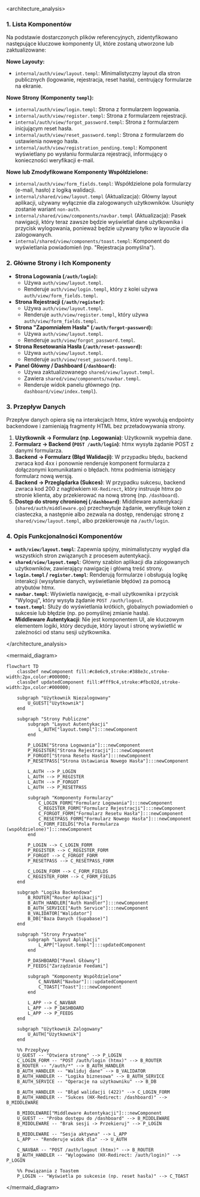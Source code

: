 <architecture_analysis>

### 1. Lista Komponentów

Na podstawie dostarczonych plików referencyjnych, zidentyfikowano następujące kluczowe komponenty UI, które zostaną utworzone lub zaktualizowane:

**Nowe Layouty:**

- `internal/auth/view/layout.templ`: Minimalistyczny layout dla stron publicznych (logowanie, rejestracja, reset hasła), centrujący formularze na ekranie.

**Nowe Strony (Komponenty `templ`):**

- `internal/auth/view/login.templ`: Strona z formularzem logowania.
- `internal/auth/view/register.templ`: Strona z formularzem rejestracji.
- `internal/auth/view/forgot_password.templ`: Strona z formularzem inicjującym reset hasła.
- `internal/auth/view/reset_password.templ`: Strona z formularzem do ustawienia nowego hasła.
- `internal/auth/view/registration_pending.templ`: Komponent wyświetlany po wysłaniu formularza rejestracji, informujący o konieczności weryfikacji e-mail.

**Nowe lub Zmodyfikowane Komponenty Współdzielone:**

- `internal/auth/view/form_fields.templ`: Współdzielone pola formularzy (e-mail, hasło) z logiką walidacji.
- `internal/shared/view/layout.templ` (Aktualizacja): Główny layout aplikacji, używany wyłącznie dla zalogowanych użytkowników. Usunięty zostanie wariant `non-auth`.
- `internal/shared/view/components/navbar.templ` (Aktualizacja): Pasek nawigacji, który teraz zawsze będzie wyświetlał dane użytkownika i przycisk wylogowania, ponieważ będzie używany tylko w layoucie dla zalogowanych.
- `internal/shared/view/components/toast.templ`: Komponent do wyświetlania powiadomień (np. "Rejestracja pomyślna").

### 2. Główne Strony i Ich Komponenty

- **Strona Logowania (`/auth/login`):**
  - Używa `auth/view/layout.templ`.
  - Renderuje `auth/view/login.templ`, który z kolei używa `auth/view/form_fields.templ`.
- **Strona Rejestracji (`/auth/register`):**
  - Używa `auth/view/layout.templ`.
  - Renderuje `auth/view/register.templ`, który używa `auth/view/form_fields.templ`.
- **Strona "Zapomniałem Hasła" (`/auth/forgot-password`):**
  - Używa `auth/view/layout.templ`.
  - Renderuje `auth/view/forgot_password.templ`.
- **Strona Resetowania Hasła (`/auth/reset-password`):**
  - Używa `auth/view/layout.templ`.
  - Renderuje `auth/view/reset_password.templ`.
- **Panel Główny / Dashboard (`/dashboard`):**
  - Używa zaktualizowanego `shared/view/layout.templ`.
  * Zawiera `shared/view/components/navbar.templ`.
  - Renderuje widok panelu głównego (np. `dashboard/view/index.templ`).

### 3. Przepływ Danych

Przepływ danych opiera się na interakcjach htmx, które wywołują endpointy backendowe i zamieniają fragmenty HTML bez przeładowywania strony.

1.  **Użytkownik -> Formularz (np. Logowania)**: Użytkownik wypełnia dane.
2.  **Formularz -> Backend (`POST /auth/login`)**: htmx wysyła żądanie POST z danymi formularza.
3.  **Backend -> Formularz (Błąd Walidacji)**: W przypadku błędu, backend zwraca kod 4xx i ponownie renderuje komponent formularza z dołączonymi komunikatami o błędach. htmx podmienia istniejący formularz nową wersją.
4.  **Backend -> Przeglądarka (Sukces)**: W przypadku sukcesu, backend zwraca kod 200 z nagłówkiem `HX-Redirect`, który instruuje htmx po stronie klienta, aby przekierować na nową stronę (np. `/dashboard`).
5.  **Dostęp do strony chronionej (`/dashboard`)**: Middleware autentykacji (`shared/auth/middleware.go`) przechwytuje żądanie, weryfikuje token z ciasteczka, a następnie albo zezwala na dostęp, renderując stronę z `shared/view/layout.templ`, albo przekierowuje na `/auth/login`.

### 4. Opis Funkcjonalności Komponentów

- **`auth/view/layout.templ`**: Zapewnia spójny, minimalistyczny wygląd dla wszystkich stron związanych z procesem autentykacji.
- **`shared/view/layout.templ`**: Główny szablon aplikacji dla zalogowanych użytkowników, zawierający nawigację i główną treść strony.
- **`login.templ` / `register.templ`**: Renderują formularze i obsługują logikę interakcji (wysyłanie danych, wyświetlanie błędów) za pomocą atrybutów htmx.
- **`navbar.templ`**: Wyświetla nawigację, e-mail użytkownika i przycisk "Wyloguj", który wysyła żądanie `POST /auth/logout`.
- **`toast.templ`**: Służy do wyświetlania krótkich, globalnych powiadomień o sukcesie lub błędzie (np. po pomyślnej zmianie hasła).
- **Middleware Autentykacji**: Nie jest komponentem UI, ale kluczowym elementem logiki, który decyduje, który layout i stronę wyświetlić w zależności od stanu sesji użytkownika.

</architecture_analysis>

<mermaid_diagram>

```mermaid
flowchart TD
    classDef newComponent fill:#c8e6c9,stroke:#388e3c,stroke-width:2px,color:#000000;
    classDef updatedComponent fill:#fff9c4,stroke:#fbc02d,stroke-width:2px,color:#000000;

    subgraph "Użytkownik Niezalogowany"
        U_GUEST["Użytkownik"]
    end

    subgraph "Strony Publiczne"
        subgraph "Layout Autentykacji"
            L_AUTH["layout.templ"]:::newComponent
        end

        P_LOGIN["Strona Logowania"]:::newComponent
        P_REGISTER["Strona Rejestracji"]:::newComponent
        P_FORGOT["Strona Resetu Hasła"]:::newComponent
        P_RESETPASS["Strona Ustawiania Nowego Hasła"]:::newComponent

        L_AUTH --> P_LOGIN
        L_AUTH --> P_REGISTER
        L_AUTH --> P_FORGOT
        L_AUTH --> P_RESETPASS

        subgraph "Komponenty Formularzy"
            C_LOGIN_FORM["Formularz Logowania"]:::newComponent
            C_REGISTER_FORM["Formularz Rejestracji"]:::newComponent
            C_FORGOT_FORM["Formularz Resetu Hasła"]:::newComponent
            C_RESETPASS_FORM["Formularz Nowego Hasła"]:::newComponent
            C_FORM_FIELDS["Pola Formularza (współdzielone)"]:::newComponent
        end

        P_LOGIN --> C_LOGIN_FORM
        P_REGISTER --> C_REGISTER_FORM
        P_FORGOT --> C_FORGOT_FORM
        P_RESETPASS --> C_RESETPASS_FORM

        C_LOGIN_FORM --> C_FORM_FIELDS
        C_REGISTER_FORM --> C_FORM_FIELDS
    end

    subgraph "Logika Backendowa"
        B_ROUTER["Router Aplikacji"]
        B_AUTH_HANDLER["Auth Handler"]:::newComponent
        B_AUTH_SERVICE["Auth Service"]:::newComponent
        B_VALIDATOR["Walidator"]
        B_DB["Baza Danych (Supabase)"]
    end

    subgraph "Strony Prywatne"
        subgraph "Layout Aplikacji"
            L_APP["layout.templ"]:::updatedComponent
        end

        P_DASHBOARD["Panel Główny"]
        P_FEEDS["Zarządzanie Feedami"]

        subgraph "Komponenty Współdzielone"
            C_NAVBAR["Navbar"]:::updatedComponent
            C_TOAST["Toast"]:::newComponent
        end

        L_APP --> C_NAVBAR
        L_APP --> P_DASHBOARD
        L_APP --> P_FEEDS
    end

    subgraph "Użytkownik Zalogowany"
        U_AUTH["Użytkownik"]
    end

    %% Przepływy
    U_GUEST -- "Otwiera stronę" --> P_LOGIN
    C_LOGIN_FORM -- "POST /auth/login (htmx)" --> B_ROUTER
    B_ROUTER -- "/auth/*" --> B_AUTH_HANDLER
    B_AUTH_HANDLER -- "Waliduj dane" --> B_VALIDATOR
    B_AUTH_HANDLER -- "Logika biznesowa" --> B_AUTH_SERVICE
    B_AUTH_SERVICE -- "Operacje na użytkowniku" --> B_DB

    B_AUTH_HANDLER -- "Błąd walidacji (422)" --> C_LOGIN_FORM
    B_AUTH_HANDLER -- "Sukces (HX-Redirect: /dashboard)" --> B_MIDDLEWARE

    B_MIDDLEWARE["Middleware Autentykacji"]:::newComponent
    U_GUEST -- "Próba dostępu do /dashboard" --> B_MIDDLEWARE
    B_MIDDLEWARE -- "Brak sesji -> Przekieruj" --> P_LOGIN

    B_MIDDLEWARE -- "Sesja aktywna" --> L_APP
    L_APP -- "Renderuje widok dla" --> U_AUTH

    C_NAVBAR -- "POST /auth/logout (htmx)" --> B_ROUTER
    B_AUTH_HANDLER -- "Wylogowano (HX-Redirect: /auth/login)" --> P_LOGIN

    %% Powiązania z Toastem
    P_LOGIN -- "Wyświetla po sukcesie (np. reset hasła)" --> C_TOAST
```

</mermaid_diagram>
